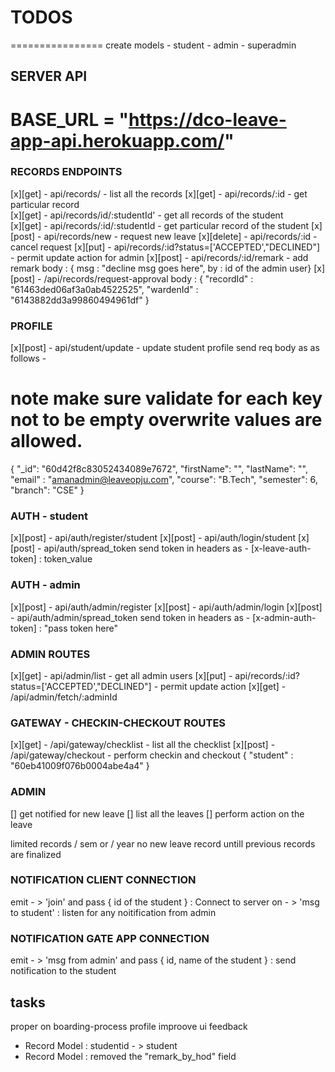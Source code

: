 # TODOS

================
create models - student - admin - superadmin

## SERVER API

# BASE_URL = "https://dco-leave-app-api.herokuapp.com/"

### RECORDS ENDPOINTS

[x][get] - api/records/ - list all the records
[x][get] - api/records/:id - get particular record  
[x][get] - api/records/id/:studentId' - get all records of the student  
[x][get] - api/records/:id/:studentId - get particular record of the student
[x][post] - api/records/new - request new leave
[x][delete] - api/records/:id - cancel request
[x][put] - api/records/:id?status=['ACCEPTED',"DECLINED"] - permit update action for admin
[x][post] - api/records/:id/remark - add remark   body : { msg : "decline msg goes here", by : id of the admin user}
[x][post] - /api/records/request-approval 
body : {
    "recordId" : "61463ded06af3a0ab4522525",
    "wardenId" : "6143882dd3a99860494961df"
}

### PROFILE

[x][post] - api/student/update - update student profile
send req body as as follows -

# note make sure validate for each key not to be empty overwrite values are allowed.

{
"\_id": "60d42f8c83052434089e7672",
"firstName": "",
"lastName": "",
"email" : "amanadmin@leaveopju.com",
"course": "B.Tech",
"semester": 6,
"branch": "CSE"
}

### AUTH - student

[x][post] - api/auth/register/student
[x][post] - api/auth/login/student
[x][post] - api/auth/spread_token
send token in headers as - [x-leave-auth-token] : token_value

### AUTH - admin

[x][post] - api/auth/admin/register
[x][post] - api/auth/admin/login
[x][post] - api/auth/admin/spread_token
send token in headers as - [x-admin-auth-token] : "pass token here"

### ADMIN ROUTES

[x][get] - api/admin/list - get all admin users
[x][put] - api/records/:id?status=['ACCEPTED',"DECLINED"] - permit update action
[x][get] - /api/admin/fetch/:adminId  

### GATEWAY - CHECKIN-CHECKOUT ROUTES

[x][get] - /api/gateway/checklist - list all the checklist
[x][post] - /api/gateway/checkout - perform checkin and checkout
{
"student" : "60eb41009f076b0004abe4a4"
}


### ADMIN

[] get notified for new leave
[] list all the leaves
[] perform action on the leave

limited records / sem or / year
no new leave record untill previous records are finalized

### NOTIFICATION CLIENT CONNECTION

emit - > 'join' and pass { id of the student } : Connect to server
on - > 'msg to student' : listen for any noitification from admin

### NOTIFICATION GATE APP CONNECTION

emit - > 'msg from admin' and pass { id, name of the student } : send notification to the student



## tasks

proper on boarding-process
profile
improove ui feedback

<!--  changes made -->
- Record Model :  studentid - > student
- Record Model :  removed the "remark_by_hod" field

